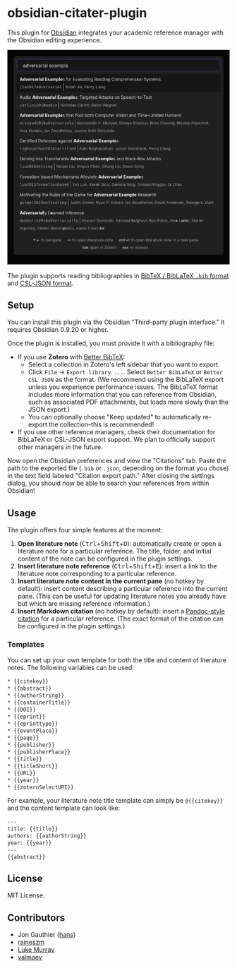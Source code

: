 # obsidian-citater-plugin

This plugin for [Obsidian](https://obsidian.md) integrates your academic reference manager with the Obsidian editing experience.

![](screenshot.png)

The plugin supports reading bibliographies in [BibTeX / BibLaTeX `.bib` format][4] and [CSL-JSON format][1].

## Setup

You can install this plugin via the Obsidian "Third-party plugin interface." It requires Obsidian 0.9.20 or higher.

Once the plugin is installed, you must provide it with a bibliography file:

-   If you use **Zotero** with [Better BibTeX][2]:
    -   Select a collection in Zotero's left sidebar that you want to export.
    -   Click `File` -> `Export library ...`.
        Select `Better BibLaTeX` or `Better CSL JSON` as the format.
        (We recommend using the BibLaTeX export unless you experience performance issues.
        The BibLaTeX format includes more information that you can reference from Obsidian, such as associated PDF attachments, but loads more slowly than the JSON export.)
    -   You can optionally choose "Keep updated" to automatically re-export the collection&ndash;this is recommended!
-   If you use other reference managers, check their documentation for BibLaTeX or CSL-JSON export support.
    We plan to officially support other managers in the future.

Now open the Obsidian preferences and view the "Citations" tab. Paste the path to the exported file (`.bib` or `.json`, depending on the format you chose) in the text field labeled "Citation export path." After closing the settings dialog, you should now be able to search your references from within Obsidian!

## Usage

The plugin offers four simple features at the moment:

1.  **Open literature note** (<kbd>Ctrl</kbd>+<kbd>Shift</kbd>+<kbd>O</kbd>): automatically create or open a literature note for a particular reference.
    The title, folder, and initial content of the note can be configured in the plugin settings.
2.  **Insert literature note reference** (<kbd>Ctrl</kbd>+<kbd>Shift</kbd>+<kbd>E</kbd>): insert a link to the literature note corresponding to a particular reference.
3.  **Insert literature note content in the current pane** (no hotkey by default): insert content describing a particular reference into the current pane. (This can be useful for updating literature notes you already have but which are missing reference information.)
4.  **Insert Markdown citation** (no hotkey by default): insert a [Pandoc-style citation][3] for a particular reference. (The exact format of the citation can be configured in the plugin settings.)

### Templates

You can set up your own template for both the title and content of literature notes.
The following variables can be used:

```text
* {{citekey}}
* {{abstract}}
* {{authorString}}
* {{containerTitle}}
* {{DOI}}
* {{eprint}}
* {{eprinttype}}
* {{eventPlace}}
* {{page}}
* {{publisher}}
* {{publisherPlace}}
* {{title}}
* {{titleShort}}
* {{URL}}
* {{year}}
* {{zoteroSelectURI}}
```

For example, your literature note title template can simply be `@{{citekey}}` and the content template can look like:

```text
---
title: {{title}}
authors: {{authorString}}
year: {{year}}
---
{{abstract}}
```

## License

MIT License.

## Contributors

-   Jon Gauthier ([hans](https://github.com/hans))
-   [raineszm](https://github.com/raineszm)
-   [Luke Murray](https://lukesmurray.com/)
-   [valmaev](https://github.com/valmaev)

[1]: https://github.com/citation-style-language/schema#csl-json-schema
[2]: https://retorque.re/zotero-better-bibtex/
[3]: https://pandoc.org/MANUAL.html#extension-citations
[4]: http://www.bibtex.org/

